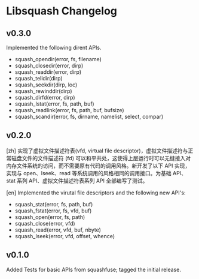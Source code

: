 # Libsquash Changelog

## v0.3.0

Implemented the following dirent APIs.

- squash_opendir(error, fs, filename)
- squash_closedir(error, dirp)
- squash_readdir(error, dirp)
- squash_telldir(dirp)
- squash_seekdir(dirp, loc)
- squash_rewinddir(dirp)
- squash_dirfd(error, dirp)
- squash_lstat(error, fs, path, buf)
- squash_readlink(error, fs, path, buf, bufsize)
- squash_scandir(error, fs, dirname, namelist, select, compar)

## v0.2.0

[zh] 实现了虚拟文件描述符表(vfd, virtual file descriptor)，虚拟文件描述符与正常磁盘文件的文件描述符 (fd) 可以和平共处，这使得上层运行时可以无缝接入对内存文件系统的访问，而不需要原有代码的调用风格。新开发了以下 API 实现，实现与 open、lseek、read 等系统调用的风格相同的调用接口。为基础 API、stat 系列 API、虚拟文件描述符表系列 API 全部编写了测试。

[en] Implemented the virutal file descriptors and the following new API's:

- squash_stat(error, fs, path, buf)
- squash_fstat(error, fs, vfd, buf)
- squash_open(error, fs, path)
- squash_close(error, vfd)
- squash_read(error, vfd, buf, nbyte)
- squash_lseek(error, vfd, offset, whence)

## v0.1.0

Added Tests for basic APIs from squashfuse; tagged the initial release.
